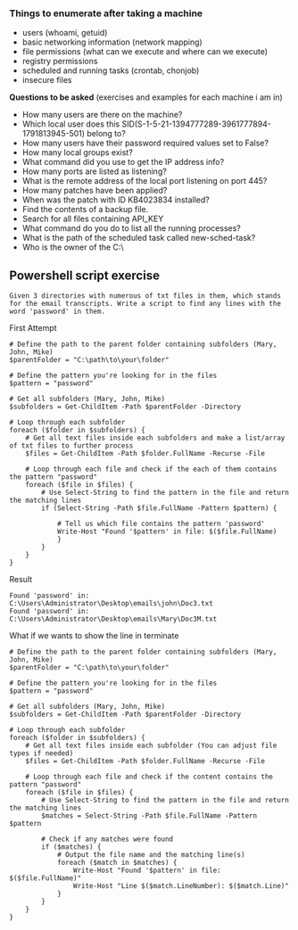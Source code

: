 ### Things to enumerate after taking a machine

  - users (whoami, getuid)
  - basic networking information (network mapping)
  - file permissions (what can we execute and where can we execute)
  - registry permissions
  - scheduled and running tasks (crontab, chonjob)
  - insecure files


**Questions to be asked** (exercises and examples for each machine i am in)
- How many users are there on the machine?
- Which local user does this SID(S-1-5-21-1394777289-3961777894-1791813945-501) belong to?
- How many users have their password required values set to False?
- How many local groups exist?
- What command did you use to get the IP address info?
- How many ports are listed as listening?
- What is the remote address of the local port listening on port 445?
- How many patches have been applied?
- When was the patch with ID KB4023834 installed?
- Find the contents of a backup file.
- Search for all files containing API_KEY
- What command do you do to list all the running processes?
- What is the path of the scheduled task called new-sched-task?
- Who is the owner of the C:\


## Powershell script exercise

```
Given 3 directories with numerous of txt files in them, which stands for the email transcripts. Write a script to find any lines with the word 'password' in them.  
```
First Attempt
```
# Define the path to the parent folder containing subfolders (Mary, John, Mike)
$parentFolder = "C:\path\to\your\folder"

# Define the pattern you're looking for in the files
$pattern = "password"

# Get all subfolders (Mary, John, Mike)
$subfolders = Get-ChildItem -Path $parentFolder -Directory

# Loop through each subfolder 
foreach ($folder in $subfolders) {
    # Get all text files inside each subfolders and make a list/array of txt files to further process
    $files = Get-ChildItem -Path $folder.FullName -Recurse -File

    # Loop through each file and check if the each of them contains the pattern "password"
    foreach ($file in $files) {
        # Use Select-String to find the pattern in the file and return the matching lines
        if (Select-String -Path $file.FullName -Pattern $pattern) {

            # Tell us which file contains the pattern 'password'
            Write-Host "Found '$pattern' in file: $($file.FullName)
            }
        }
    }
}
```
Result
```
Found 'password' in: C:\Users\Administrator\Desktop\emails\john\Doc3.txt
Found 'password' in: C:\Users\Administrator\Desktop\emails\Mary\Doc3M.txt
```


What if we wants to show the line in terminate
```
# Define the path to the parent folder containing subfolders (Mary, John, Mike)
$parentFolder = "C:\path\to\your\folder"

# Define the pattern you're looking for in the files
$pattern = "password"

# Get all subfolders (Mary, John, Mike)
$subfolders = Get-ChildItem -Path $parentFolder -Directory

# Loop through each subfolder
foreach ($folder in $subfolders) {
    # Get all text files inside each subfolder (You can adjust file types if needed)
    $files = Get-ChildItem -Path $folder.FullName -Recurse -File

    # Loop through each file and check if the content contains the pattern "password"
    foreach ($file in $files) {
        # Use Select-String to find the pattern in the file and return the matching lines
        $matches = Select-String -Path $file.FullName -Pattern $pattern 
        
        # Check if any matches were found
        if ($matches) {
            # Output the file name and the matching line(s)
            foreach ($match in $matches) {
                Write-Host "Found '$pattern' in file: $($file.FullName)"
                Write-Host "Line $($match.LineNumber): $($match.Line)"
            }
        }
    }
}
```

